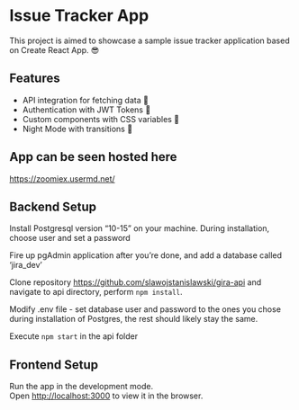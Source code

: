 # Issue Tracker App

This project is aimed to showcase a sample issue tracker application based on Create React App. 😎

## Features

- API integration for fetching data 🚀
- Authentication with JWT Tokens 💎
- Custom components with CSS variables 🦄
- Night Mode with transitions 🌙

## App can be seen hosted here

https://zoomiex.usermd.net/

## Backend Setup

Install Postgresql version “10-15” on your machine. During installation, choose user and set a password

Fire up pgAdmin application after you’re done, and add a database called ‘jira_dev’

Clone repository https://github.com/slawojstanislawski/gira-api and navigate to api directory, perform `npm install`.

Modify .env file - set database user and password to the ones you chose during installation of Postgres, the rest should likely stay the same.

Execute `npm start` in the api folder

## Frontend Setup

Run the app in the development mode.\
Open [http://localhost:3000](http://localhost:3000) to view it in the browser.
